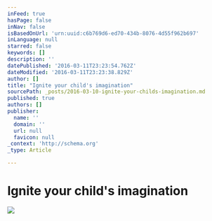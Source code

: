 ```yaml
---
inFeed: true
hasPage: false
inNav: false
isBasedOnUrl: 'urn:uuid:c6b769d6-ed70-434b-8076-4d55f962b697'
inLanguage: null
starred: false
keywords: []
description: ''
datePublished: '2016-03-11T23:23:54.762Z'
dateModified: '2016-03-11T23:23:38.829Z'
author: []
title: "Ignite your child's imagination"
sourcePath: _posts/2016-03-10-ignite-your-childs-imagination.md
published: true
authors: []
publisher:
  name: ''
  domain: ''
  url: null
  favicon: null
_context: 'http://schema.org'
_type: Article

---
```

# Ignite your child's imagination
![](https://the-grid-user-content.s3-us-west-2.amazonaws.com/ade9b671-3199-4267-86aa-518739f90954.png)